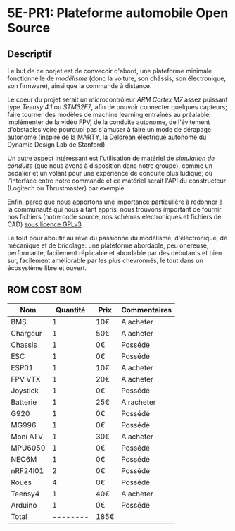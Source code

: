 # 5E-PR1: Plateforme automobile Open Source

## Descriptif

Le but de ce porjet est de convecoir d'abord, une plateforme minimale fonctionnelle de *modélisme* (donc la voiture, son châssis, son électronique, son firmware), ainsi que la commande à distance.


Le coeur du projet serait un microcontrôleur *ARM Cortex M7* assez puissant type *Teensy 4.1* ou *STM32F7*, afin de pouvoir connecter quelques capteurs; faire tourner des modèles de machine learning entraînés au préalable; implémenter de la vidéo FPV, de la conduite autonome, de l'évitement d'obstacles voire pourquoi pas s'amuser à faire un mode de dérapage autonome (inspiré de la MARTY, la [Delorean électrique](https://ddl.stanford.edu/marty/overview) autonome du Dynamic Design Lab de Stanford)

Un autre aspect intéressant est l'utilisation de matériel de *simulation de conduite* (que nous avons à disposition dans notre groupe), comme un pédalier et un volant pour une expérience de conduite plus ludique; où l'interface entre notre commande et ce matériel serait l'API du constructeur (Logitech ou Thrustmaster) par exemple.


Enfin, parce que nous apportons une importance particulière à redonner à la communauté qui nous a tant appris; nous trouvons important de fournir nos fichiers (notre code source, nos schémas electroniques et fichiers de CAD) [sous licence GPLv3](https://www.gnu.org/licenses/quick-guide-gplv3.fr.html).


Le tout pour aboutir au rêve du passionné du modélisme, d'électronique, de mécanique et de bricolage: une plateforme abordable, peu onéreuse, performante, facilement réplicable et abordable par des débutants et bien sur, facilement améliorable par les plus chevronnés, le tout dans un écosystème libre et ouvert.

## ROM COST BOM

|Nom     |Quantité|Prix|Commentaires|
|--------|--------|----|------------|
|BMS     |       1| 10€|A acheter   |
|Chargeur|       1| 50€|A acheter   | 
|Chassis |       1|  0€|Possédé     |
|ESC     |       1|  0€|Possédé     |
|ESP01   |       1| 10€|A acheter   |
|FPV VTX |       1| 20€|A acheter   |
|Joystick|       1|  0€|Possédé     |
|Batterie|       1| 25€|A racheter  |
|G920    |       1|  0€|Possédé     |
|MG996   |       1|  0€|Possédé     |
|Moni ATV|       1| 30€|A acheter   |
|MPU6050 |       1|  0€|Possédé     |
|NEO6M   |       1|  0€|Possédé     |
|nRF24l01|       2|  0€|Possédé     |
|Roues   |       4|  0€|Possédé     |
|Teensy4 |       1| 40€|A acheter   |
|Arduino |       1|  0€|Possédé     |
|Total   |--------|185€|            |
